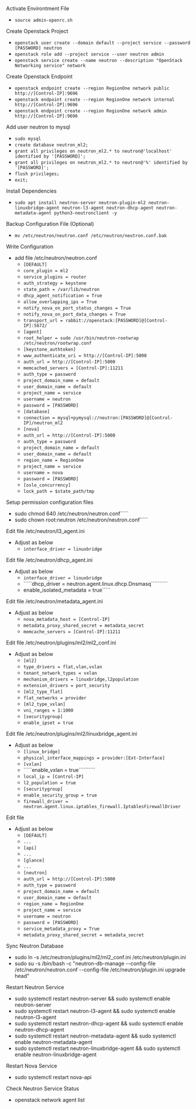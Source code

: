 Activate Environtment File
- `````source admin-openrc.sh`````

Create Openstack Project
- `````openstack user create --domain default --project service --password [PASSWORD] neutron`````
- `````openstack role add --project service --user neutron admin`````
- `````openstack service create --name neutron --description "OpenStack Networking service" network`````
  
Create Openstack Endpoint
- `````openstack endpoint create --region RegionOne network public http://[Control-IP]:9696`````
- `````openstack endpoint create --region RegionOne network internal http://[Control-IP]:9696`````
- `````openstack endpoint create --region RegionOne network admin http://[Control-IP]:9696`````
  
Add user neutron to mysql
- `````sudo mysql`````
- `````create database neutron_ml2;`````
- `````grant all privileges on neutron_ml2.* to neutron@'localhost' identified by '[PASSWORD]';`````
- `````grant all privileges on neutron_ml2.* to neutron@'%' identified by '[PASSWORD]';`````
- `````flush privileges;`````
- `````exit;`````
  
Install Dependencies
- `````sudo apt install neutron-server neutron-plugin-ml2 neutron-linuxbridge-agent neutron-l3-agent neutron-dhcp-agent neutron-metadata-agent python3-neutronclient -y `````

Backup Configuration File (Optional)
- `````mv /etc/neutron/neutron.conf /etc/neutron/neutron.conf.bak`````
  
Write Configuration
- add file /etc/neutron/neutron.conf
  - `````[DEFAULT]`````
  - `````core_plugin = ml2`````
  - `````service_plugins = router`````
  - `````auth_strategy = keystone`````
  - `````state_path = /var/lib/neutron`````
  - `````dhcp_agent_notification = True`````
  - `````allow_overlapping_ips = True`````
  - `````notify_nova_on_port_status_changes = True`````
  - `````notify_nova_on_port_data_changes = True`````
  - `````transport_url = rabbit://openstack:[PASSWORD]@[Control-IP]:5672/`````
  - `````[agent]`````
  - `````root_helper = sudo /usr/bin/neutron-rootwrap /etc/neutron/rootwrap.conf`````
  - `````[keystone_authtoken]`````
  - `````www_authenticate_uri = http://[Control-IP]:5000`````
  - `````auth_url = http://[Control-IP]:5000`````
  - `````memcached_servers = [Control-IP]:11211`````
  - `````auth_type = password`````
  - `````project_domain_name = default`````
  - `````user_domain_name = default`````
  - `````project_name = service`````
  - `````username = neutron`````
  - `````password = [PASSWORD]`````
  - `````[database]`````
  - `````connection = mysql+pymysql://neutron:[PASSWORD]@[Control-IP]/neutron_ml2`````
  - `````[nova]`````
  - `````auth_url = http://[Control-IP]:5000`````
  - `````auth_type = password`````
  - `````project_domain_name = default`````
  - `````user_domain_name = default`````
  - `````region_name = RegionOne`````
  - `````project_name = service`````
  - `````username = nova`````
  - `````password = [PASSWORD]`````
  - `````[oslo_concurrency]`````
  - `````lock_path = $state_path/tmp`````
  
Setup permission configuration files
- sudo chmod 640 /etc/neutron/neutron.conf`````
- sudo chown root:neutron /etc/neutron/neutron.conf`````
  
Edit file /etc/neutron/l3_agent.ini
- Adjust as below
  - `````interface_driver = linuxbridge`````

Edit file /etc/neutron/dhcp_agent.ini 
- Adjust as below
  - `````interface_driver = linuxbridge`````
  - `````dhcp_driver = neutron.agent.linux.dhcp.Dnsmasq``````````
  - enable_isolated_metadata = true`````
  
Edit file /etc/neutron/metadata_agent.ini
- Adjust as below
  - `````nova_metadata_host = [Control-IP]`````
  - `````metadata_proxy_shared_secret = metadata_secret`````
  - `````memcache_servers = [Control-IP]:11211`````
  
Edit file /etc/neutron/plugins/ml2/ml2_conf.ini
- Adjust as below
  - `````[ml2]`````
  - `````type_drivers = flat,vlan,vxlan`````
  - `````tenant_network_types = vxlan`````
  - `````mechanism_drivers = linuxbridge,l2population`````
  - `````extension_drivers = port_security`````
  - `````[ml2_type_flat]`````
  - `````flat_networks = provider`````
  - `````[ml2_type_vxlan]`````
  - `````vni_ranges = 1:1000`````
  - `````[securitygroup]`````
  - `````enable_ipset = true`````
  
Edit file /etc/neutron/plugins/ml2/linuxbridge_agent.ini
- Adjust as below
  - `````[linux_bridge]`````
  - `````physical_interface_mappings = provider:[Ext-Interface]`````
  - `````[vxlan]`````
  - `````enable_vxlan = true``````````
  - `````local_ip = [Control-IP]`````
  - `````l2_population = true`````
  - `````[securitygroup]`````
  - `````enable_security_group = true`````
  - `````firewall_driver = neutron.agent.linux.iptables_firewall.IptablesFirewallDriver`````

Edit file 
- Adjust as below
  - `````[DEFAULT]`````
  - `````...`````
  - `````[api]`````
  - `````...`````
  - `````[glance]`````
  - `````...`````
  - `````[neutron]`````
  - `````auth_url = http://[Control-IP]:5000`````
  - `````auth_type = password`````
  - `````project_domain_name = default`````
  - `````user_domain_name = default`````
  - `````region_name = RegionOne`````
  - `````project_name = service`````
  - `````username = neutron`````
  - `````password = [PASSWORD]`````
  - `````service_metadata_proxy = True`````
  - `````metadata_proxy_shared_secret = metadata_secret`````
  
Sync Neutron Database
- sudo ln -s /etc/neutron/plugins/ml2/ml2_conf.ini /etc/neutron/plugin.ini
- sudo su -s /bin/bash -c "neutron-db-manage --config-file /etc/neutron/neutron.conf --config-file /etc/neutron/plugin.ini upgrade head"
  
Restart Neutron Service
- sudo systemctl restart neutron-server && sudo systemctl enable neutron-server
- sudo systemctl restart neutron-l3-agent && sudo systemctl enable neutron-l3-agent
- sudo systemctl restart neutron-dhcp-agent && sudo systemctl enable neutron-dhcp-agent
- sudo systemctl restart neutron-metadata-agent && sudo systemctl enable neutron-metadata-agent
- sudo systemctl restart neutron-linuxbridge-agent && sudo systemctl enable neutron-linuxbridge-agent

Restart Nova Service
- sudo systemctl restart nova-api
  
Check Neutron Service Status
- openstack network agent list

